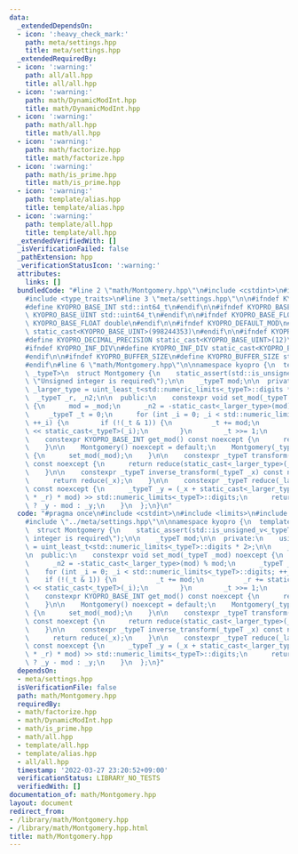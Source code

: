 ```yaml
---
data:
  _extendedDependsOn:
  - icon: ':heavy_check_mark:'
    path: meta/settings.hpp
    title: meta/settings.hpp
  _extendedRequiredBy:
  - icon: ':warning:'
    path: all/all.hpp
    title: all/all.hpp
  - icon: ':warning:'
    path: math/DynamicModInt.hpp
    title: math/DynamicModInt.hpp
  - icon: ':warning:'
    path: math/all.hpp
    title: math/all.hpp
  - icon: ':warning:'
    path: math/factorize.hpp
    title: math/factorize.hpp
  - icon: ':warning:'
    path: math/is_prime.hpp
    title: math/is_prime.hpp
  - icon: ':warning:'
    path: template/alias.hpp
    title: template/alias.hpp
  - icon: ':warning:'
    path: template/all.hpp
    title: template/all.hpp
  _extendedVerifiedWith: []
  _isVerificationFailed: false
  _pathExtension: hpp
  _verificationStatusIcon: ':warning:'
  attributes:
    links: []
  bundledCode: "#line 2 \"math/Montgomery.hpp\"\n#include <cstdint>\n#include <limits>\n\
    #include <type_traits>\n#line 3 \"meta/settings.hpp\"\n\n#ifndef KYOPRO_BASE_INT\n\
    #define KYOPRO_BASE_INT std::int64_t\n#endif\n\n#ifndef KYOPRO_BASE_UINT\n#define\
    \ KYOPRO_BASE_UINT std::uint64_t\n#endif\n\n#ifndef KYOPRO_BASE_FLOAT\n#define\
    \ KYOPRO_BASE_FLOAT double\n#endif\n\n#ifndef KYOPRO_DEFAULT_MOD\n#define KYOPRO_DEFAULT_MOD\
    \ static_cast<KYOPRO_BASE_UINT>(998244353)\n#endif\n\n#ifndef KYOPRO_DECIMAL_PRECISION\n\
    #define KYOPRO_DECIMAL_PRECISION static_cast<KYOPRO_BASE_UINT>(12)\n#endif\n\n\
    #ifndef KYOPRO_INF_DIV\n#define KYOPRO_INF_DIV static_cast<KYOPRO_BASE_UINT>(3)\n\
    #endif\n\n#ifndef KYOPRO_BUFFER_SIZE\n#define KYOPRO_BUFFER_SIZE static_cast<KYOPRO_BASE_UINT>(2048)\n\
    #endif\n#line 6 \"math/Montgomery.hpp\"\n\nnamespace kyopro {\n  template<class\
    \ _typeT>\n  struct Montgomery {\n    static_assert(std::is_unsigned_v<_typeT>,\
    \ \"Unsigned integer is required\");\n\n    _typeT mod;\n\n  private:\n    using\
    \ _larger_type = uint_least_t<std::numeric_limits<_typeT>::digits * 2>;\n\n  \
    \  _typeT _r, _n2;\n\n  public:\n    constexpr void set_mod(_typeT _mod) noexcept\
    \ {\n      mod = _mod;\n      _n2 = -static_cast<_larger_type>(mod) % mod;\n \
    \     _typeT _t = 0;\n      for (int _i = 0; _i < std::numeric_limits<_typeT>::digits;\
    \ ++_i) {\n        if (!(_t & 1)) {\n          _t += mod;\n          _r += static_cast<_typeT>(1)\
    \ << static_cast<_typeT>(_i);\n        }\n        _t >>= 1;\n      }\n    }\n\n\
    \    constexpr KYOPRO_BASE_INT get_mod() const noexcept {\n      return mod;\n\
    \    }\n\n    Montgomery() noexcept = default;\n    Montgomery(_typeT _mod) noexcept\
    \ {\n      set_mod(_mod);\n    }\n\n    constexpr _typeT transform(_typeT _x)\
    \ const noexcept {\n      return reduce(static_cast<_larger_type>(_x) * _n2);\n\
    \    }\n\n    constexpr _typeT inverse_transform(_typeT _x) const noexcept {\n\
    \      return reduce(_x);\n    }\n\n    constexpr _typeT reduce(_larger_type _x)\
    \ const noexcept {\n      _typeT _y = (_x + static_cast<_larger_type>(static_cast<_typeT>(_x)\
    \ * _r) * mod) >> std::numeric_limits<_typeT>::digits;\n      return _y >= mod\
    \ ? _y - mod : _y;\n    }\n  };\n}\n"
  code: "#pragma once\n#include <cstdint>\n#include <limits>\n#include <type_traits>\n\
    #include \"../meta/settings.hpp\"\n\nnamespace kyopro {\n  template<class _typeT>\n\
    \  struct Montgomery {\n    static_assert(std::is_unsigned_v<_typeT>, \"Unsigned\
    \ integer is required\");\n\n    _typeT mod;\n\n  private:\n    using _larger_type\
    \ = uint_least_t<std::numeric_limits<_typeT>::digits * 2>;\n\n    _typeT _r, _n2;\n\
    \n  public:\n    constexpr void set_mod(_typeT _mod) noexcept {\n      mod = _mod;\n\
    \      _n2 = -static_cast<_larger_type>(mod) % mod;\n      _typeT _t = 0;\n  \
    \    for (int _i = 0; _i < std::numeric_limits<_typeT>::digits; ++_i) {\n    \
    \    if (!(_t & 1)) {\n          _t += mod;\n          _r += static_cast<_typeT>(1)\
    \ << static_cast<_typeT>(_i);\n        }\n        _t >>= 1;\n      }\n    }\n\n\
    \    constexpr KYOPRO_BASE_INT get_mod() const noexcept {\n      return mod;\n\
    \    }\n\n    Montgomery() noexcept = default;\n    Montgomery(_typeT _mod) noexcept\
    \ {\n      set_mod(_mod);\n    }\n\n    constexpr _typeT transform(_typeT _x)\
    \ const noexcept {\n      return reduce(static_cast<_larger_type>(_x) * _n2);\n\
    \    }\n\n    constexpr _typeT inverse_transform(_typeT _x) const noexcept {\n\
    \      return reduce(_x);\n    }\n\n    constexpr _typeT reduce(_larger_type _x)\
    \ const noexcept {\n      _typeT _y = (_x + static_cast<_larger_type>(static_cast<_typeT>(_x)\
    \ * _r) * mod) >> std::numeric_limits<_typeT>::digits;\n      return _y >= mod\
    \ ? _y - mod : _y;\n    }\n  };\n}"
  dependsOn:
  - meta/settings.hpp
  isVerificationFile: false
  path: math/Montgomery.hpp
  requiredBy:
  - math/factorize.hpp
  - math/DynamicModInt.hpp
  - math/is_prime.hpp
  - math/all.hpp
  - template/all.hpp
  - template/alias.hpp
  - all/all.hpp
  timestamp: '2022-03-27 23:20:52+09:00'
  verificationStatus: LIBRARY_NO_TESTS
  verifiedWith: []
documentation_of: math/Montgomery.hpp
layout: document
redirect_from:
- /library/math/Montgomery.hpp
- /library/math/Montgomery.hpp.html
title: math/Montgomery.hpp
---
```


